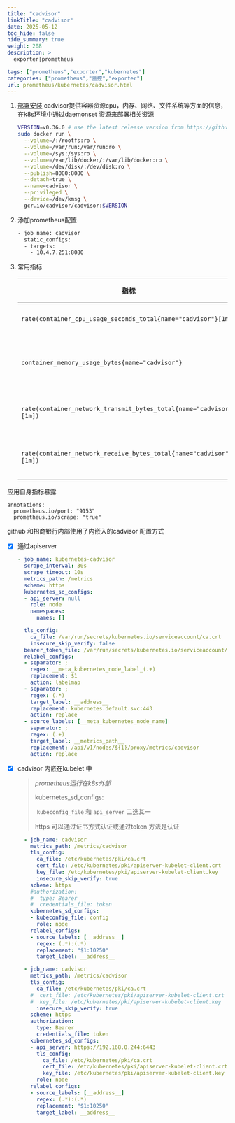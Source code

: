 ```yaml
---
title: "cadvisor"
linkTitle: "cadvisor"
date: 2025-05-12
toc_hide: false
hide_summary: true
weight: 208
description: >
  exporter|prometheus

tags: ["prometheus","exporter","kubernetes"]
categories: ["prometheus","监控","exporter"]
url: prometheus/kubernetes/cadvisor.html
---
```


1. [部署安装](https://github.com/google/cadvisor) cadvisor提供容器资源cpu，内存、网络、文件系统等方面的信息，在k8s环境中通过daemonset 资源来部署相关资源

   ```bash
   VERSION=v0.36.0 # use the latest release version from https://github.com/google/cadvisor/releases
   sudo docker run \
     --volume=/:/rootfs:ro \
     --volume=/var/run:/var/run:ro \
     --volume=/sys:/sys:ro \
     --volume=/var/lib/docker/:/var/lib/docker:ro \
     --volume=/dev/disk/:/dev/disk:ro \
     --publish=8080:8080 \
     --detach=true \
     --name=cadvisor \
     --privileged \
     --device=/dev/kmsg \
     gcr.io/cadvisor/cadvisor:$VERSION
   ```

   

2. 添加prometheus配置

   ```bash
   - job_name: cadvisor
     static_configs:
     - targets:
       - 10.4.7.251:8080
   ```

   

3. 常用指标

   | 指标                                                         | 注释       |
   | ------------------------------------------------------------ | ---------- |
   | `rate(container_cpu_usage_seconds_total{name="cadvisor"}[1m])` | cup负载    |
   | `container_memory_usage_bytes{name="cadvisor"}`              | 内存使用率 |
   | `rate(container_network_transmit_bytes_total{name="cadvisor"}[1m])` | 网络发送   |
   | `rate(container_network_receive_bytes_total{name="cadvisor"}[1m])` | 网络接收   |






应用自身指标暴露

```
annotations:
  prometheus.io/port: "9153"
  prometheus.io/scrape: "true"
```

github 和招商银行内部使用了内嵌入的cadvisor 配置方式

- [x] 通过apiserver

  ```yaml
  - job_name: kubernetes-cadvisor
    scrape_interval: 30s
    scrape_timeout: 10s
    metrics_path: /metrics
    scheme: https
    kubernetes_sd_configs:
    - api_server: null
      role: node
      namespaces:
        names: []
  
    tls_config:
      ca_file: /var/run/secrets/kubernetes.io/serviceaccount/ca.crt
      insecure_skip_verify: false
    bearer_token_file: /var/run/secrets/kubernetes.io/serviceaccount/token
    relabel_configs:
    - separator: ;
      regex: __meta_kubernetes_node_label_(.+)
      replacement: $1
      action: labelmap
    - separator: ;
      regex: (.*)
      target_label: __address__
      replacement: kubernetes.default.svc:443
      action: replace
    - source_labels: [__meta_kubernetes_node_name]
      separator: ;
      regex: (.+)
      target_label: __metrics_path__
      replacement: /api/v1/nodes/${1}/proxy/metrics/cadvisor
      action: replace
  ```

  

- [x] cadvisor 内嵌在kubelet 中

  > *prometheus运行在k8s外部* 
  >
  > kubernetes_sd_configs: 
  >
  > ​	`kubeconfig_file` 和 `api_server` 二选其一
  >
  > 
  >
  > https 可以通过证书方式认证或通过token 方法是认证
  
  ```yaml
    - job_name: cadvisor
      metrics_path: /metrics/cadvisor
      tls_config:
        ca_file: /etc/kubernetes/pki/ca.crt
        cert_file: /etc/kubernetes/pki/apiserver-kubelet-client.crt
        key_file: /etc/kubernetes/pki/apiserver-kubelet-client.key
        insecure_skip_verify: true
      scheme: https
      #authorization:
      #  type: Bearer
      #  credentials_file: token
      kubernetes_sd_configs:
      - kubeconfig_file: config
        role: node
      relabel_configs:
      - source_labels: [__address__]
        regex: (.*):(.*)
        replacement: "$1:10250"
        target_label: __address__
  ```
  
  ```yaml
    - job_name: cadvisor
      metrics_path: /metrics/cadvisor
      tls_config:
        ca_file: /etc/kubernetes/pki/ca.crt
      #  cert_file: /etc/kubernetes/pki/apiserver-kubelet-client.crt
      #  key_file: /etc/kubernetes/pki/apiserver-kubelet-client.key
        insecure_skip_verify: true
      scheme: https
      authorization:
        type: Bearer
        credentials_file: token
      kubernetes_sd_configs:
      - api_server: https://192.168.0.244:6443
        tls_config:
          ca_file: /etc/kubernetes/pki/ca.crt
          cert_file: /etc/kubernetes/pki/apiserver-kubelet-client.crt
          key_file: /etc/kubernetes/pki/apiserver-kubelet-client.key
        role: node
      relabel_configs:
      - source_labels: [__address__]
        regex: (.*):(.*)
        replacement: "$1:10250"
        target_label: __address__
  ```
  
  

